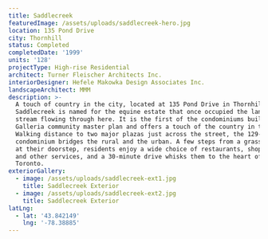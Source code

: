 ```yaml
---
title: Saddlecreek
featuredImage: /assets/uploads/saddlecreek-hero.jpg
location: 135 Pond Drive
city: Thornhill
status: Completed
completedDate: '1999'
units: '128'
projectType: High-rise Residential
architect: Turner Fleischer Architects Inc.
interiorDesigner: Hefele Makowka Design Associates Inc.
landscapeArchitect: MMM
description: >-
  A touch of country in the city, located at 135 Pond Drive in Thornhill,
  Saddlecreek is named for the equine estate that once occupied the land and the
  stream flowing through here. It is the first of the condominiums built in the
  Galleria community master plan and offers a touch of the country in the city.
  Walking distance to two major plazas just across the street, the 129-unit
  condominium bridges the rural and the urban. A few steps from a grassy meadow
  at their doorstep, residents enjoy a wide choice of restaurants, shops, banks,
  and other services, and a 30-minute drive whisks them to the heart of downtown
  Toronto.
exteriorGallery:
  - image: /assets/uploads/saddlecreek-ext1.jpg
    title: Saddlecreek Exterior
  - image: /assets/uploads/saddlecreek-ext2.jpg
    title: Saddlecreek Exterior
latLng:
  - lat: '43.842149'
    lng: '-78.38885'
---
```


